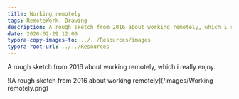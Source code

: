 ```yaml
---
title: Working remotely
tags: RemoteWork, Drawing
description: A rough sketch from 2016 about working remotely, which i really enjoy
date: 2020-02-29 12:00
typora-copy-images-to: ../../Resources/images
typora-root-url: ../../Resources
---
```


A rough sketch from 2016 about working remotely, which i really enjoy.

![A rough sketch from 2016 about working remotely](/images/Working remotely.png)

